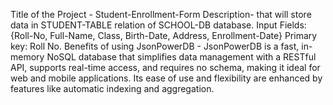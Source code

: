 Title of the Project - Student-Enrollment-Form
Description- that will store data in STUDENT-TABLE relation of SCHOOL-DB database.  Input Fields: {Roll-No, Full-Name, Class, Birth-Date, Address, Enrollment-Date}  Primary key: Roll No.
Benefits of using JsonPowerDB - JsonPowerDB is a fast, in-memory NoSQL database that simplifies data management with a RESTful API, supports real-time access, and requires no schema, making it ideal for web and mobile applications. Its ease of use and flexibility are enhanced by features like automatic indexing and aggregation.
